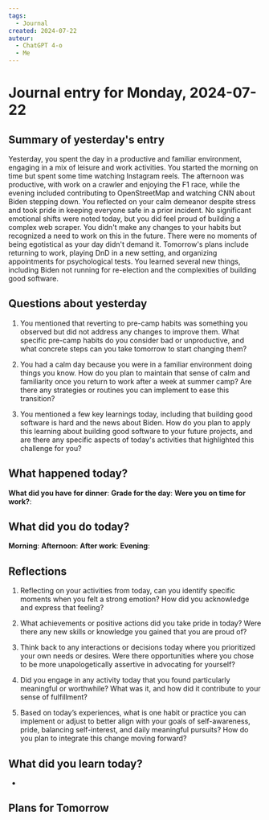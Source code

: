 ```yaml
---
tags:
  - Journal
created: 2024-07-22
auteur:
  - ChatGPT 4-o
  - Me
---
```

# Journal entry for Monday, 2024-07-22

## Summary of yesterday's entry

Yesterday, you spent the day in a productive and familiar environment, engaging in a mix of leisure and work activities. You started the morning on time but spent some time watching Instagram reels. The afternoon was productive, with work on a crawler and enjoying the F1 race, while the evening included contributing to OpenStreetMap and watching CNN about Biden stepping down. You reflected on your calm demeanor despite stress and took pride in keeping everyone safe in a prior incident. No significant emotional shifts were noted today, but you did feel proud of building a complex web scraper. You didn't make any changes to your habits but recognized a need to work on this in the future. There were no moments of being egotistical as your day didn't demand it. Tomorrow's plans include returning to work, playing DnD in a new setting, and organizing appointments for psychological tests. You learned several new things, including Biden not running for re-election and the complexities of building good software.

## Questions about yesterday

1. You mentioned that reverting to pre-camp habits was something you observed but did not address any changes to improve them. What specific pre-camp habits do you consider bad or unproductive, and what concrete steps can you take tomorrow to start changing them?

2. You had a calm day because you were in a familiar environment doing things you know. How do you plan to maintain that sense of calm and familiarity once you return to work after a week at summer camp? Are there any strategies or routines you can implement to ease this transition?

3. You mentioned a few key learnings today, including that building good software is hard and the news about Biden. How do you plan to apply this learning about building good software to your future projects, and are there any specific aspects of today's activities that highlighted this challenge for you?

## What happened today?

**What did you have for dinner**: 
**Grade for the day**: 
**Were you on time for work?**:

## What did you do today?

**Morning**: 
**Afternoon**: 
**After work**: 
**Evening**: 

## Reflections

1. Reflecting on your activities from today, can you identify specific moments when you felt a strong emotion? How did you acknowledge and express that feeling? 

2. What achievements or positive actions did you take pride in today? Were there any new skills or knowledge you gained that you are proud of?

3. Think back to any interactions or decisions today where you prioritized your own needs or desires. Were there opportunities where you chose to be more unapologetically assertive in advocating for yourself?

4. Did you engage in any activity today that you found particularly meaningful or worthwhile? What was it, and how did it contribute to your sense of fulfillment?

5. Based on today’s experiences, what is one habit or practice you can implement or adjust to better align with your goals of self-awareness, pride, balancing self-interest, and daily meaningful pursuits? How do you plan to integrate this change moving forward?

## What did you learn today?

- 

## Plans for Tomorrow
